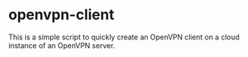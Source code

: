 # openvpn-client
This is a simple script to quickly create an OpenVPN client on a cloud instance of an OpenVPN server.
